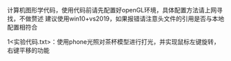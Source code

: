 计算机图形学代码，使用代码前请先配置好openGL环境，具体配置方法请上网寻找，不做赘述
建议使用win10+vs2019，如果报错请注意头文件的引用是否与本地配置相符合

1<实验代码.txt>：使用phone光照对茶杯模型进行打光，并实现鼠标左键旋转，右键平移的功能